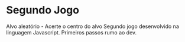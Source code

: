 # Segundo Jogo
Alvo aleatório - Acerte o centro do alvo
Segundo jogo desenvolvido na linguagem Javascript.
Primeiros passos rumo ao dev.

